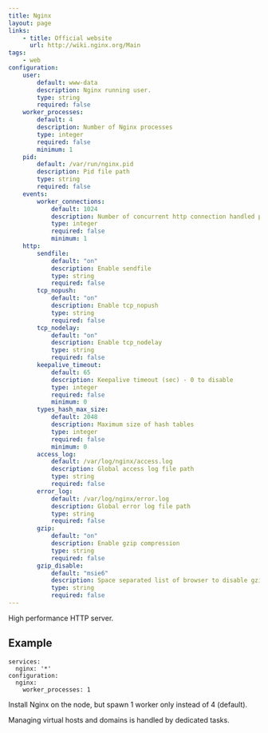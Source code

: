 ```yaml
---
title: Nginx
layout: page
links:
    - title: Official website
      url: http://wiki.nginx.org/Main
tags:
    - web
configuration: 
    user:
        default: www-data
        description: Nginx running user.
        type: string
        required: false
    worker_processes:
        default: 4
        description: Number of Nginx processes
        type: integer
        required: false
        minimum: 1
    pid:
        default: /var/run/nginx.pid
        description: Pid file path
        type: string
        required: false
    events:
        worker_connections:
            default: 1024
            description: Number of concurrent http connection handled per nginx process
            type: integer
            required: false
            minimum: 1
    http:
        sendfile:
            default: "on"
            description: Enable sendfile
            type: string
            required: false
        tcp_nopush:
            default: "on"
            description: Enable tcp_nopush
            type: string
            required: false
        tcp_nodelay:
            default: "on"
            description: Enable tcp_nodelay
            type: string
            required: false
        keepalive_timeout:
            default: 65
            description: Keepalive timeout (sec) - 0 to disable
            type: integer
            required: false
            minimum: 0
        types_hash_max_size:
            default: 2048
            description: Maximum size of hash tables
            type: integer
            required: false
            minimum: 0
        access_log:
            default: /var/log/nginx/access.log
            description: Global access log file path
            type: string
            required: false
        error_log:
            default: /var/log/nginx/error.log
            description: Global error log file path
            type: string
            required: false
        gzip:
            default: "on"
            description: Enable gzip compression
            type: string
            required: false
        gzip_disable:
            default: "msie6"
            description: Space separated list of browser to disable gzip compression for
            type: string
            required: false
---
```

High performance HTTP server.

## Example

    services:
      nginx: '*'
    configuration:
      nginx:
        worker_processes: 1

Install Nginx on the node, but spawn 1 worker only instead of 4 (default).

Managing virtual hosts and domains is handled by dedicated tasks.
